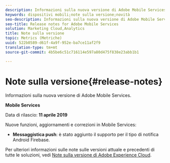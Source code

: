 ```yaml
---
description: Informazioni sulla nuova versione di Adobe Mobile Services.
keywords: dispositivi mobili;note sulla versione;novità
seo-description: Informazioni sulla nuova versione di Adobe Mobile Services.
seo-title: Release notes for Adobe Mobile Services
solution: Marketing Cloud,Analytics
title: Note sulla versione
topic: Metrics (Metriche)
uuid: 522b0589-d61f-4a9f-952e-ba7ce11af2f9
translation-type: tm+mt
source-git-commit: 4b5be6c51c716114e597a80d475f838e23abb1b1

---
```



# Note sulla versione{#release-notes}

Informazioni sulla nuova versione di Adobe Mobile Services.

**Mobile Services**

Data di rilascio: **11 aprile 2019**

Nuove funzioni, aggiornamenti e correzioni in Mobile Services:

* **Messaggistica push**: è stato aggiunto il supporto per il tipo di notifica Android Firebase.

Per ulteriori informazioni sulle note sulle versioni attuale e precedenti di tutte le soluzioni, vedi [Note sulla versione di Adobe Experience Cloud](https://marketing.adobe.com/resources/help/en_US/whatsnew/).
